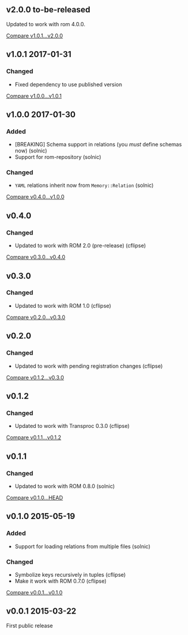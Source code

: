 ## v2.0.0 to-be-released

Updated to work with rom 4.0.0.

[Compare v1.0.1...v2.0.0](https://github.com/rom-rb/rom-yaml/compare/v1.0.1...v2.0.0)

## v1.0.1 2017-01-31

### Changed

* Fixed dependency to use published version

[Compare v1.0.0...v1.0.1](https://github.com/rom-rb/rom-yaml/compare/v1.0.0...v1.0.1)

## v1.0.0 2017-01-30

### Added

* [BREAKING] Schema support in relations (you *must* define schemas now) (solnic)
* Support for rom-repository (solnic)

### Changed

* `YAML` relations inherit now from `Memory::Relation` (solnic)

[Compare v0.4.0...v1.0.0](https://github.com/rom-rb/rom-yaml/compare/v0.4.0...v1.0.0)

## v0.4.0

### Changed

* Updated to work with ROM 2.0 (pre-release) (cflipse)

[Compare v0.3.0...v0.4.0](https://github.com/rom-rb/rom-yaml/compare/v0.3.0...v0.4.0)

## v0.3.0

### Changed

* Updated to work with ROM 1.0 (cflipse)

[Compare v0.2.0...v0.3.0](https://github.com/rom-rb/rom-yaml/compare/v0.2.0...v0.3.0)

## v0.2.0

### Changed

* Updated to work with pending registration changes (cflipse)

[Compare v0.1.2...v0.3.0](https://github.com/rom-rb/rom-yaml/compare/v0.1.2...v0.2.0)

## v0.1.2

### Changed

* Updated to work with Transproc 0.3.0 (cflipse)

[Compare v0.1.1...v0.1.2](https://github.com/rom-rb/rom-yaml/compare/v0.1.1...v0.1.2)

## v0.1.1

### Changed

* Updated to work with ROM 0.8.0 (solnic)

[Compare v0.1.0...HEAD](https://github.com/rom-rb/rom-yaml/compare/v0.1.0...HEAD)

## v0.1.0 2015-05-19

### Added

* Support for loading relations from multiple files (solnic)

### Changed

* Symbolize keys recursively in tuples (cflipse)
* Make it work with ROM 0.7.0 (cflipse)

[Compare v0.0.1...v0.1.0](https://github.com/rom-rb/rom-yaml/compare/v0.0.1...v0.1.0)

## v0.0.1 2015-03-22

First public release
